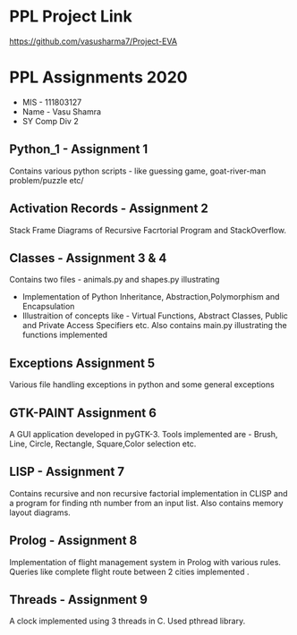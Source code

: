 # PPL Project Link 

  https://github.com/vasusharma7/Project-EVA

# PPL Assignments 2020

  - MIS - 111803127
  - Name - Vasu Shamra
  - SY Comp Div 2

## Python_1 - Assignment 1
  Contains various python scripts - like guessing game, goat-river-man problem/puzzle etc/

## Activation Records - Assignment 2
  Stack Frame Diagrams of Recursive Facrtorial Program and StackOverflow.
  
## Classes - Assignment 3 & 4 
  Contains two files - animals.py and shapes.py illustrating 
   - Implementation of Python Inheritance, Abstraction,Polymorphism and Encapsulation
   - Illustraition of concepts like - Virtual Functions, Abstract Classes, Public and Private Access Specifiers etc. 
   Also contains main.py illustrating the functions implemented
 
## Exceptions Assignment 5
  Various file handling exceptions in python and some general exceptions

## GTK-PAINT Assignment 6
  A GUI application developed in pyGTK-3. Tools implemented are - Brush, Line, Circle, Rectangle, Square,Color selection etc.
  
## LISP - Assignment 7
  Contains recursive and non recursive factorial implementation in CLISP and a program for finding nth number from an input list.
  Also contains memory layout diagrams.

## Prolog - Assignment 8 
  Implementation of flight management system in Prolog with various rules. Queries like complete flight route between 2 cities implemented .
  
## Threads - Assignment 9
  A clock implemented using 3 threads in C. Used pthread library.
 
